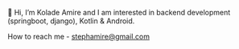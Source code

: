 👋 Hi, I’m Kolade Amire
and I am interested in  backend development (springboot, django), Kotlin & Android.

How to reach me - stephamire@gmail.com

<!---
Stephen-Kolade/Stephen-Kolade is a ✨ special ✨ repository because its `README.md` (this file) appears on your GitHub profile.
You can click the Preview link to take a look at your changes.
--->
